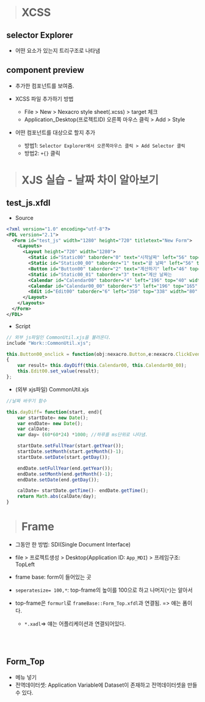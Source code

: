 > # XCSS

## selector Explorer
- 어떤 요소가 있는지 트리구조로 나타냄

## component preview

- 추가한 컴포넌트를 보여줌.

- XCSS 파일 추가하기 방법
  - File > New > Nexacro style sheet(.xcss) > target 체크
  - Application_Desktop(프로젝트ID) 오른쪽 마우스 클릭 > Add > Style

- 어떤 컴포넌트를 대상으로 할지 추가
  - 방법1: `Selector Explorer에서 오른쪽마우스 클릭 > Add Selector 클릭`
  - 방법2: `+{}` 클릭

> # XJS 실습 - 날짜 차이 알아보기

## test_js.xfdl

- Source
```xml
<?xml version="1.0" encoding="utf-8"?>
<FDL version="2.1">
  <Form id="test_js" width="1280" height="720" titletext="New Form">
    <Layouts>
      <Layout height="720" width="1280">
        <Static id="Static00" taborder="0" text="시작날짜" left="56" top="38" width="131" height="85" onclick="Static00_onclick"/>
        <Static id="Static00_00" taborder="1" text="끝 날짜" left="56" top="165" width="131" height="85" onclick="Static00_onclick"/>
        <Button id="Button00" taborder="2" text="계산하기" left="46" top="325" width="141" height="70" onclick="Button00_onclick"/>
        <Static id="Static00_01" taborder="3" text="계산 날짜는                일입니다." left="200" top="330" width="350" height="60" onclick="Static00_onclick" background="transparent"/>
        <Calendar id="Calendar00" taborder="4" left="196" top="40" width="341" height="82"/>
        <Calendar id="Calendar00_00" taborder="5" left="196" top="165" width="341" height="82"/>
        <Edit id="Edit00" taborder="6" left="350" top="338" width="80" height="44" readonly="true"/>
      </Layout>
    </Layouts>
  </Form>
</FDL>
```


- Script
```js
// 외부 js파일인 CommonUtil.xjs을 불러온다.
include "Work::CommonUtil.xjs";

this.Button00_onclick = function(obj:nexacro.Button,e:nexacro.ClickEventInfo)
{
	var result= this.dayDiff(this.Calendar00, this.Calendar00_00);
	this.Edit00.set_value(result);
};
```

- (외부 xjs파일) CommonUtil.xjs

```js
//날짜 바꾸기 함수

this.dayDiff= function(start, end){
	var startDate= new Date();
	var endDate= new Date();
	var calDate;
	var day= (60*60*24) *1000; //하루를 ms단위로 나타냄.

	startDate.setFullYear(start.getYear());
	startDate.setMonth(start.getMonth()-1);
	startDate.setDate(start.getDay());

	endDate.setFullYear(end.getYear());
	endDate.setMonth(end.getMonth()-1);
	endDate.setDate(end.getDay());

	calDate= startDate.getTime()- endDate.getTime();
	return Math.abs(calDate/day);
}
```


> # Frame
- 그동안 한 방법: SDI(Single Document Interface)


- file > 프로젝트생성 > Desktop(Application ID: `App_MDI`) > 프레임구조: TopLeft
- frame base: form이 들어있는 곳
- `seperatesize= 100,*`: top-frame의 높이를 100으로 하고 나머지(`*`)는 알아서
- top-frame은 `formurl`로 `frameBase::Form_Top.xfdl`과 연결됨. => 얘는 폼이다.
  - `*.xadl`=> 얘는 어플리케이션과 연결되어있다.

<br><br>

## Form_Top

- 메뉴 넣기
- 전역데이터셋: Application Variable에 Dataset이 존재하고 전역데이터셋을 만들 수 있다.
